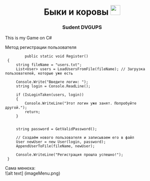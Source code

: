 <h1 align="center">Быки и коровы
<img src="https://i.pinimg.com/originals/12/ce/65/12ce65bc6c2b201d68c29822ecbd186c.gif" height="32"/></h1>
<h3 align="center">Sudent DVGUPS</h3>

This is my Game on C#


Метод регистрации пользователя
```
         public static void Register()
 {
     string fileName = "users.txt"; 
     List<User> users = LoadUsersFromFile(fileName); // Загрузка пользователей, которые уже есть

     Console.Write("Введите логин: ");
     string login = Console.ReadLine();

     if (IsLoginTaken(users, login))
     {
         Console.WriteLine("Этот логин уже занят. Попробуйте другой.");
         return;
     }

     
     string password = GetValidPassword();

     // Создаём нового пользователя и записываем его в файл
     User newUser = new User(login, password);
     AppendUserToFile(fileName, newUser);

     Console.WriteLine("Регистрация прошла успешно!");
 }
```
Сама менюха: <br />
![alt text] (imageMenu.png)
